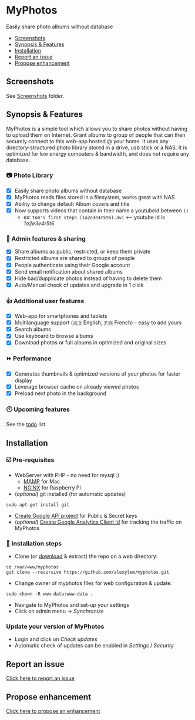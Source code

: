 # MyPhotos
Easily share photo albums without database

* [Screenshots](#screenshots)
* [Synopsis & Features](#synopsis--features)
* [Installation](#installation)
* [Report an issue](#report-an-issue)
* [Propose enhancement](#propose-enhancement)

## Screenshots

See [Screenshots](https://github.com/alexylem/myphotos/tree/master/screenshots) folder.

## Synopsis & Features

MyPhotos is a simple tool which allows you to share photos without having to upload them on Internet.
Grant albums to group of people that can then securely connect to this web-app hosted @ your home.
It uses any directory-structured photo library stored in a drive, usb stick or a NAS.
It is optimized for low energy computers & bandwidth, and does not require any database.

### :camera: Photo Library

- [X] Easily share photo albums without database
- [X] MyPhotos reads files stored in a filesystem, works great with NAS
- [X] Ability to change default Album covers and title
- [X] Now supports videos that contain in their name a youtubeid between `()`
  * ex: `tom's first steps (1a2e3e4r5t6).avi` <-- youtube id is *1a2e3e4r5t6*

### :busts_in_silhouette: Admin features & sharing

- [X] Share albums as public, restricted, or keep them private
- [X] Restricted albums are shared to groups of people
- [X] People authenticate using their Google account
- [X] Send email notification about shared albums
- [X] Hide bad/dupplicate photos instead of having to delete them
- [X] Auto/Manual check of updates and upgrade in 1 click

### :+1: Additional user features

- [X] Web-app for smartphones and tablets
- [X] Multilanguage support (:uk: English, :fr: French) - easy to add yours
- [X] Search albums
- [X] Use keyboard to browse albums
- [X] Download photos or full albums in optimized and original sizes

### :fast_forward: Performance

- [X] Generates thumbnails & optimized versions of your photos for faster display
- [X] Leverage browser cache on already viewed photos
- [X] Preload next photo in the background

### :clock10: Upcoming features

See the [todo](todo.md) list

## Installation

### :ballot_box_with_check: Pre-requisites

* WebServer with PHP - no need for mysql :)
  * [MAMP](http://www.mamp.info) for Mac
  * [NGINX](http://www.raspipress.com/2014/06/tutorial-install-nginx-and-php-on-raspbian/) for Raspberry Pi
* (*optional*) git installed (for automatic updates)
```
sudo apt-get install git
```
* [Create Google API project](http://support.wpsocial.com/support/articles/144223-creating-a-google-project-with-the-google-api-console) for Public & Secret keys
* (*optional*) [Create Google Analytics Client Id](http://www.google.com/analytics/) for tracking the traffic on MyPhotos

### :mans_shoe: Installation steps

* Clone (or [download](https://github.com/alexylem/myphotos/archive/master.zip) & extract) the repo on a web directory:
```
cd /var/www/myphotos
git clone --recursive https://github.com/alexylem/myphotos.git
```
* Change owner of myphotos files for web configuration & update:
```
sudo chown -R www-data:www-data .
```
* Navigate to MyPhotos and set-up your settings
* Click on admin menu -> *Synchronize*

### Update your version of MyPhotos

* Login and click on *Check updates*
* Automatic check of updates can be enabled in *Settings* / *Security*

## Report an issue

[Click here to report an issue](https://github.com/alexylem/myphotos/issues/new)

## Propose enhancement

[Click here to propose an enhancement](https://github.com/alexylem/myphotos/issues/new)
